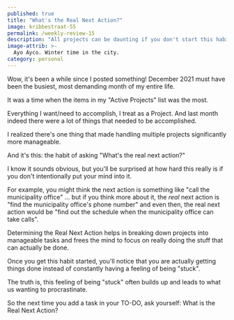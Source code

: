 ```yaml
---
published: true
title: "What's the Real Next Action?"
image: kribbestraat-55
permalink: /weekly-review-15
description: "All projects can be daunting if you don't start this habit."
image-attrib: >-
  Ayo Ayco. Winter time in the city.
category: personal
---
```


Wow, it's been a while since I posted something! December 2021 must have been the busiest, most demanding month of my entire life.<!--more-->

It was a time when the items in my "Active Projects" list was the most. 

Everything I want/need to accomplish, I treat as a Project. And last month indeed there were a lot of things that needed to be accomplished. 

I realized there's one thing that made handling multiple projects significantly more manageable.

And it's this: the habit of asking "What's the real next action?"

I know it sounds obvious, but you'll be surprised at how hard this really is if you don't intentionally put your mind into it.

For example, you might think the next action is something like "call the municipality office" ... but if you think more about it, the *real* next action is "find the municipality office's phone number" and even then, the real next action would be "find out the schedule when the municipality office can take calls".

Determining the Real Next Action helps in breaking down projects into manageable tasks and frees the mind to focus on really doing the stuff that can actually be done.

Once you get this habit started, you'll notice that you are actually getting things done instead of constantly having a feeling of being "stuck".

The truth is, this feeling of being "stuck" often builds up and leads to what us wanting to procrastinate.

So the next time you add a task in your TO-DO, ask yourself: What is the Real Next Action?

